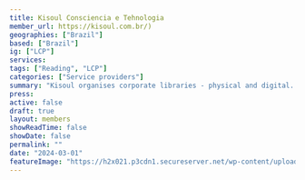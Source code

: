```yaml
---
title: Kisoul Consciencia e Tehnologia
member_url: https://kisoul.com.br/)
geographies: ["Brazil"]
based: ["Brazil"]
ig: ["LCP"] 
services: 
tags: ["Reading", "LCP"]
categories: ["Service providers"]
summary: "Kisoul organises corporate libraries - physical and digital. They install shelves and manage books/ebooks for the benefit of the company's employees."
press:
active: false
draft: true
layout: members
showReadTime: false
showDate: false
permalink: ""
date: "2024-03-01"
featureImage: "https://h2x021.p3cdn1.secureserver.net/wp-content/uploads/2019/12/logo.png?time=1712626960"
---
```

